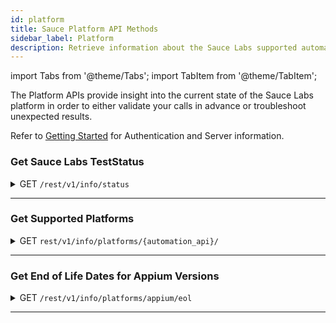 ```yaml
---
id: platform
title: Sauce Platform API Methods
sidebar_label: Platform
description: Retrieve information about the Sauce Labs supported automation environments and platform status.
---
```


import Tabs from '@theme/Tabs';
import TabItem from '@theme/TabItem';

The Platform APIs provide insight into the current state of the Sauce Labs platform in order to either validate your calls in advance or troubleshoot unexpected results.

Refer to [Getting Started](/dev/api) for Authentication and Server information.

### Get Sauce Labs TestStatus

<details><summary><span className="api get">GET</span> <code>/rest/v1/info/status</code></summary>
<p/>

Returns the current (30 second cache) availability of the Sauce Labs platform.

#### Parameters

This method takes no parameters.

<Tabs
groupId="dc-url"
defaultValue="us"
values={[
{label: 'United States', value: 'us'},
{label: 'Europe', value: 'eu'},
]}>

<TabItem value="us">

```jsx title="Sample Request"
curl -u "$SAUCE_USERNAME:$SAUCE_ACCESS_KEY" --location \
--request GET 'https://api.us-west-1.saucelabs.com/rest/v1/info/status' \
--header 'Content-Type: application/json' | json_pp
```

</TabItem>
<TabItem value="eu">

```jsx title="Sample Request"
curl -u "$SAUCE_USERNAME:$SAUCE_ACCESS_KEY" --location \
--request GET 'https://api.eu-central-1.saucelabs.com/rest/v1/info/status' \
--header 'Content-Type: application/json' | json_pp
```

</TabItem>
</Tabs>

#### Responses

<table id="table-api">
<tbody>
  <tr>
    <td><code>200</code></td>
    <td colSpan='2'>Success.</td>
  </tr>
</tbody>
<tbody>
  <tr>
    <td><code>404</code></td>
    <td colSpan='2'>Not found.</td>
  </tr>
</tbody>
</table>

```jsx title="Sample Response"
{
    "wait_time": 0.5714026162790697,
    "service_operational": true,
    "status_message": "Basic service status checks passed."
}
```

</details>

---

### Get Supported Platforms

<details><summary><span className="api get">GET</span> <code>rest/v1/info/platforms/&#123;automation_api&#125;/</code></summary>
<p/>

Returns the set of supported operating system and browser combinations for the specified automation framework.

#### Parameters

<table id="table-api">
  <tbody>
    <tr>
     <td><code>automation_api</code></td>
     <td><p><small>| PATH | REQUIRED | STRING |</small></p><p>The framework for which you are requesting supported platforms. Valid values are:</p><p>
     <ul>
      <li><code>all</code></li>
      <li><code>appium</code></li>
      <li><code>webdriver</code></li>
     </ul></p></td>
    </tr>
  </tbody>
</table>

<Tabs
groupId="dc-url"
defaultValue="us"
values={[
{label: 'United States', value: 'us'},
{label: 'Europe', value: 'eu'},
]}>

<TabItem value="us">

```jsx title="Sample Request"
curl -u "$SAUCE_USERNAME:$SAUCE_ACCESS_KEY" --location \
--request GET 'https://api.us-west-1.saucelabs.com/rest/v1/info/platforms/all' \
--header 'Content-Type: application/json' | json_pp
--data-raw ''
```

</TabItem>
<TabItem value="eu">

```jsx title="Sample Request"
curl -u "$SAUCE_USERNAME:$SAUCE_ACCESS_KEY" --location \
--request GET 'https://api.eu-central-1.saucelabs.com/rest/v1/info/platforms/all' \
--header 'Content-Type: application/json' | json_pp
--data-raw ''
```

</TabItem>
</Tabs>

#### Responses

<table id="table-api">
<tbody>
  <tr>
    <td><code>200</code></td>
    <td colSpan='2'>Success.</td>
  </tr>
</tbody>
<tbody>
  <tr>
    <td><code>404</code></td>
    <td colSpan='2'>Not found.</td>
  </tr>
</tbody>
</table>

```jsx title="Sample Response"
;[
{
short_version: '11.3',
long_name: 'iPad Simulator',
api_name: 'ipad',
long_version: '11.3.',
device: 'iPad Simulator',
latest_stable_version: '',
automation_backend: 'webdriver',
os: 'Mac 10.13'
},
{
deprecated_backend_versions: [],
short_version: '11.3',
long_name: 'iPad Simulator',
recommended_backend_version: '1.9.1',
long_version: '11.3.',
api_name: 'ipad',
supported_backend_versions: ['1.8.1', '1.9.1'],
device: 'iPad Simulator',
latest_stable_version: '',
automation_backend: 'appium',
os: 'Mac 10.13'
},
{
short_version: '12.0',
long_name: 'iPad Simulator',
api_name: 'ipad',
long_version: '12.0.',
device: 'iPad Simulator',
latest_stable_version: '',
automation_backend: 'webdriver',
os: 'Mac 10.13'
},
{
deprecated_backend_versions: [],
short_version: '12.0',
long_name: 'iPad Simulator',
recommended_backend_version: '1.9.1',
long_version: '12.0.',
api_name: 'ipad',
supported_backend_versions: ['1.9.1'],
device: 'iPad Simulator',
latest_stable_version: '',
automation_backend: 'appium',
os: 'Mac 10.13'
}
//{...more results}
]
```

</details>

---

### Get End of Life Dates for Appium Versions

<details><summary><span className="api get">GET</span> <code>/rest/v1/info/platforms/appium/eol</code></summary>
<p/>

Returns the expected date (in Unix time) on which Sauce Labs support for each Appium version is to be discontinued.

#### Parameters

This method takes no parameters.

<Tabs
groupId="dc-url"
defaultValue="us"
values={[
{label: 'United States', value: 'us'},
{label: 'Europe', value: 'eu'},
]}>

<TabItem value="us">

```jsx title="Sample Request"
curl -u "$SAUCE_USERNAME:$SAUCE_ACCESS_KEY" --location \
--request GET 'https://api.us-west-1.saucelabs.com/rest/v1/info/platforms/appium/eol' \
--header 'Content-Type: application/json' | json_pp
```

</TabItem>
<TabItem value="eu">

```jsx title="Sample Request"
curl -u "$SAUCE_USERNAME:$SAUCE_ACCESS_KEY" --location \
--request GET 'https://api.eu-central-1.saucelabs.com/rest/v1/info/platforms/appium/eol' \
--header 'Content-Type: application/json' | json_pp
```

</TabItem>
</Tabs>

#### Responses

<table id="table-api">
<tbody>
  <tr>
    <td><code>200</code></td>
    <td colSpan='2'>Success.</td>
  </tr>
</tbody>
<tbody>
  <tr>
    <td><code>404</code></td>
    <td colSpan='2'>Not found.</td>
  </tr>
</tbody>
</table>

```jsx title="Sample Response"
{
    "1.20.2": null,
    "1.15.0": null,
    "1.4.7": 1463270400,
    "1.6.2": 1481328000,
    "1.6.3": 1554336000,
    "1.6.0": 1494288000,
    "1.6.1": 1480550400,
    "1.6.4": 1554336000,
    "1.6.5": 1554336000,
    "1.9.1": null,
    "1.19.2": null,
    "1.19.1": null,
    "1.8.0": null,
    "1.7.2": 1554336000,
    "1.7.1": 1554336000,
    "1.4.0": 1460160000,
    "1.4.3": 1460160000,
    "1.18.3": null,
    "1.18.1": null,
    "1.5.1": 1468972800,
    "1.5.0": 1465776000,
    "1.20.1": null,
    "1.5.2": 1543622400,
    "1.13.0": null,
    "1.3.7": 1460160000,
    "1.5.3": 1543622400,
    "1.20.0": null,
    "1.12.1": null,
    "1.11.1": null,
    "1.8.1": null,
    "1.16.0": null,
    "1.17.1": null,
    "1.3.6": 1460160000,
    "1.4.13": 1468972800,
    "1.4.10": 1460160000,
    "1.4.11": 1463270400,
    "1.4.16": 1543622400,
    "1.4.14": 1460160000,
    "1.4.15": 1460160000
}
```

</details>

---
